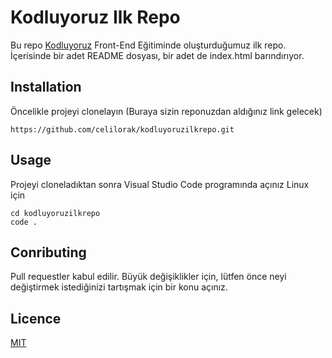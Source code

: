 # Kodluyoruz Ilk Repo
Bu repo [Kodluyoruz](https://www.kodluyoruz.org) Front-End Eğitiminde oluşturduğumuz ilk repo. İçerisinde bir adet README dosyası, bir adet de index.html barındırıyor.

## Installation
Öncelikle projeyi clonelayın (Buraya sizin reponuzdan aldığınız link gelecek)
```
https://github.com/celilorak/kodluyoruzilkrepo.git
```
## Usage
Projeyi cloneladıktan sonra Visual Studio Code programında açınız
Linux için
```
cd kodluyoruzilkrepo
code .
```
## Conributing
Pull requestler kabul edilir. Büyük değişiklikler için, lütfen önce neyi değiştirmek istediğinizi tartışmak için bir konu açınız.
## Licence
[MIT](https://choosealicense.com/licenses/mit/)
